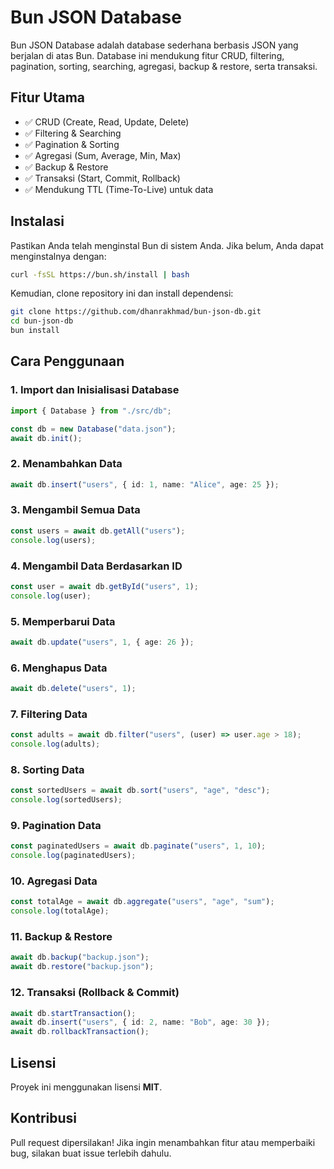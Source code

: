 # Bun JSON Database

Bun JSON Database adalah database sederhana berbasis JSON yang berjalan di atas Bun. Database ini mendukung fitur CRUD, filtering, pagination, sorting, searching, agregasi, backup & restore, serta transaksi.

## Fitur Utama

- ✅ CRUD (Create, Read, Update, Delete)
- ✅ Filtering & Searching
- ✅ Pagination & Sorting
- ✅ Agregasi (Sum, Average, Min, Max)
- ✅ Backup & Restore
- ✅ Transaksi (Start, Commit, Rollback)
- ✅ Mendukung TTL (Time-To-Live) untuk data

## Instalasi

Pastikan Anda telah menginstal Bun di sistem Anda. Jika belum, Anda dapat menginstalnya dengan:

```sh
curl -fsSL https://bun.sh/install | bash
```

Kemudian, clone repository ini dan install dependensi:

```sh
git clone https://github.com/dhanrakhmad/bun-json-db.git
cd bun-json-db
bun install
```

## Cara Penggunaan

### 1. Import dan Inisialisasi Database

```ts
import { Database } from "./src/db";

const db = new Database("data.json");
await db.init();
```

### 2. Menambahkan Data

```ts
await db.insert("users", { id: 1, name: "Alice", age: 25 });
```

### 3. Mengambil Semua Data

```ts
const users = await db.getAll("users");
console.log(users);
```

### 4. Mengambil Data Berdasarkan ID

```ts
const user = await db.getById("users", 1);
console.log(user);
```

### 5. Memperbarui Data

```ts
await db.update("users", 1, { age: 26 });
```

### 6. Menghapus Data

```ts
await db.delete("users", 1);
```

### 7. Filtering Data

```ts
const adults = await db.filter("users", (user) => user.age > 18);
console.log(adults);
```

### 8. Sorting Data

```ts
const sortedUsers = await db.sort("users", "age", "desc");
console.log(sortedUsers);
```

### 9. Pagination Data

```ts
const paginatedUsers = await db.paginate("users", 1, 10);
console.log(paginatedUsers);
```

### 10. Agregasi Data

```ts
const totalAge = await db.aggregate("users", "age", "sum");
console.log(totalAge);
```

### 11. Backup & Restore

```ts
await db.backup("backup.json");
await db.restore("backup.json");
```

### 12. Transaksi (Rollback & Commit)

```ts
await db.startTransaction();
await db.insert("users", { id: 2, name: "Bob", age: 30 });
await db.rollbackTransaction();
```

## Lisensi

Proyek ini menggunakan lisensi **MIT**.

## Kontribusi

Pull request dipersilakan! Jika ingin menambahkan fitur atau memperbaiki bug, silakan buat issue terlebih dahulu.
